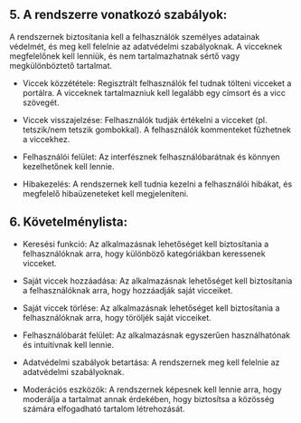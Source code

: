## 5. A rendszerre vonatkozó szabályok:

A rendszernek biztosítania kell a felhasználók személyes adatainak védelmét, és meg kell felelnie az adatvédelmi
szabályoknak. A vicceknek megfelelőnek kell lenniük, és nem tartalmazhatnak sértő vagy megkülönböztető tartalmat.

- Viccek közzététele:
  Regisztrált felhasználók fel tudnak tölteni vicceket a portálra.
  A vicceknek tartalmazniuk kell legalább egy címsort és a vicc szövegét.

- Viccek visszajelzése:
  Felhasználók tudják értékelni a vicceket (pl. tetszik/nem tetszik gombokkal).
  A felhasználók kommenteket fűzhetnek a viccekhez.

- Felhasználói felület:
  Az interfésznek felhasználóbarátnak és könnyen kezelhetőnek kell lennie.

- Hibakezelés:
  A rendszernek kell tudnia kezelni a felhasználói hibákat, és megfelelő hibaüzeneteket kell megjeleníteni.

## 6. Követelménylista:

- Keresési funkció: Az alkalmazásnak lehetőséget kell biztosítania a felhasználóknak arra, hogy különböző kategóriákban
  keressenek vicceket.

- Saját viccek hozzáadása: Az alkalmazásnak lehetőséget kell biztosítania a felhasználóknak arra, hogy hozzáadják saját
  vicceiket.

- Saját viccek törlése: Az alkalmazásnak lehetőséget kell biztosítania a felhasználóknak arra, hogy töröljék saját vicceiket.

- Felhasználóbarát felület: Az alkalmazásnak egyszerűen használhatónak és intuitívnak kell lennie.

- Adatvédelmi szabályok betartása: A rendszernek meg kell felelnie az adatvédelmi szabályoknak.

- Moderációs eszközök: A rendszernek képesnek kell lennie arra, hogy moderálja a tartalmat annak érdekében,
  hogy biztosítsa a közösség számára elfogadható tartalom létrehozását.